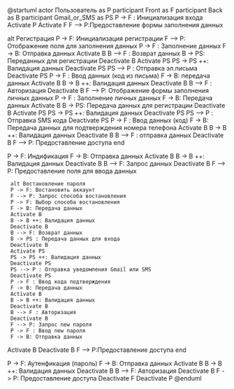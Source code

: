 @startuml
actor         Пользователь as P
participant   Front as F
participant   Back as B
participant   Gmail_or_SMS as PS
P -> F : Инициализация входа
Activate P
Activate F
F --> P:Предоставление формы заполнения данных

alt Регистрация
    P -> F: Инициализация регистрации 
    F --> P: Отображение поля для заполнения данных
    P -> F : Заполнение данных
    F -> B: Отправка данных
    Activate B 
    B --> F : Возврат данных
    B -> PS: Переданных для регистрации
    Deactivate B
    Activate PS
    PS -> PS ++: Валидация данных 
    Deactivate PS
    PS --> P : Отправка эл.письма
    Deactivate PS
    P -> F : Ввод данных (код из письма)
    F -> B: передача данных
    Activate B
    B -> B ++: Валидация данных 
    Deactivate B 
    B --> F : Авторизация
    Deactivate B
    F --> P: Отображение формы заполнения личных данных
    P -> F : Заполнение личных данных
    F -> B: Передача данных
    Activate B 
    B -> PS: Передача данных для регистрации
    Deactivate B
    Activate PS
    PS -> PS ++: Валидация данных 
    Deactivate PS
    PS --> P : Отправка SMS кода
    Deactivate PS
    P -> F : Ввод данных (код) 
    F -> B: Передача данных для подтверждения номера телефона
    Activate B
    B -> B ++: Валидация данных 
    Deactivate B 
    B --> F : отправка данных
    Deactivate B
    F --> P: Предоставление доступа
end

P -> F: Индификация 
F -> B: Отправка данных 
Activate B
B -> B ++: Валидация данных 
Deactivate B
B --> F: Запрос данных
Deactivate B
F --> P: Предоставление поля для ввода данных

     alt Востановление пароля
     P -> F: Востановить аккаунт
     F --> P: Запрос способа востановления
     P -> F: Выбор способа востановления
     F -> B: Передача данных
     Activate B
     B -> B ++: Валидация данных 
     Deactivate B
     B --> F: Возврат данных
     B -> PS : Передача данных для входа 
     Deactivate B
     Activate PS
     PS -> PS ++: Валидация данных 
     Deactivate PS
     PS --> P : Отправка уведомления Gmail или SMS
     Deactivate PS
     P -> F : Ввод кода подтверждения
     F -> B: Передача данных
     Activate B
     B -> B ++: Валидация данных 
     Deactivate B 
     B --> F : Авторизация
     Deactivate B
     F --> P: Запрос new пароля
     P -> F : Ввод new пароля
     F -> B: Отправка данных
Activate B
Deactivate B
     F --> P:Предоставление доступа
     end


P -> F: Аутенфикация (пароль)
F -> B: Отправка данных
Activate B
B -> B ++: Валидация данных 
Deactivate B
B --> F: Авторизация 
Deactivate B
F -> P: Предоставление доступа
Deactivate F
Deactivate P
@enduml